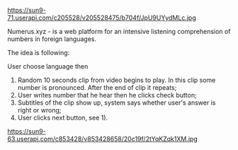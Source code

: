 <img>https://sun9-71.userapi.com/c205528/v205528475/b704f/JpU9UYydMLc.jpg</img>

Numerus.xyz - is a web platform for an intensive listening comprehension of numbers in foreign languages. 

The idea is following:

User choose language then 

1) Random 10 seconds clip from video begins to play. In this clip some number is pronounced. After the end of clip it repeats;
2) User writes number that he hear then he clicks check button;
3) Subtitles of the clip show up, system says whether user's answer is right or wrong;
4) User clicks next button, see 1).

<img>https://sun9-63.userapi.com/c853428/v853428658/20c19f/2tYqKZqk1XM.jpg</img>
